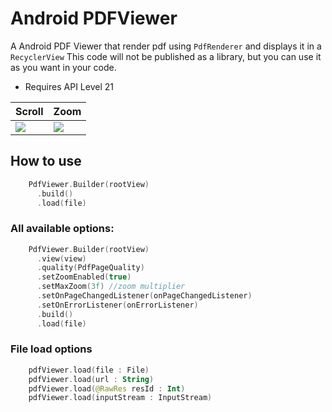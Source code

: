 # Android PDFViewer
A Android PDF Viewer that render pdf using `PdfRenderer` and displays it in a `RecyclerView`
This code will not be published as a library, but you can use it as you want in your code.

- Requires API Level 21

|     Scroll    |     Zoom      |
| ------------- | ------------- |
| ![](gif1.gif) |![](git2.gif)  |


## How to use

``` kotlin
    PdfViewer.Builder(rootView)
      .build()
      .load(file)
```
### All available options:
``` kotlin
    PdfViewer.Builder(rootView)
      .view(view)
      .quality(PdfPageQuality)
      .setZoomEnabled(true)
      .setMaxZoom(3f) //zoom multiplier
      .setOnPageChangedListener(onPageChangedListener)
      .setOnErrorListener(onErrorListener)
      .build()
      .load(file)
```

### File load options 
``` kotlin
    pdfViewer.load(file : File)
    pdfViewer.load(url : String)
    pdfViewer.load(@RawRes resId : Int)
    pdfViewer.load(inputStream : InputStream)
```
